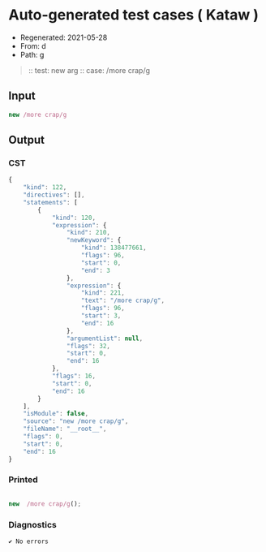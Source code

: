 # Auto-generated test cases ( Kataw )
- Regenerated: 2021-05-28
- From: d
- Path: g
> :: test: new arg
> :: case: /more crap/g
## Input

`````js
new /more crap/g
`````
## Output

### CST

```javascript
{
    "kind": 122,
    "directives": [],
    "statements": [
        {
            "kind": 120,
            "expression": {
                "kind": 210,
                "newKeyword": {
                    "kind": 138477661,
                    "flags": 96,
                    "start": 0,
                    "end": 3
                },
                "expression": {
                    "kind": 221,
                    "text": "/more crap/g",
                    "flags": 96,
                    "start": 3,
                    "end": 16
                },
                "argumentList": null,
                "flags": 32,
                "start": 0,
                "end": 16
            },
            "flags": 16,
            "start": 0,
            "end": 16
        }
    ],
    "isModule": false,
    "source": "new /more crap/g",
    "fileName": "__root__",
    "flags": 0,
    "start": 0,
    "end": 16
}
```

### Printed

```javascript

new  /more crap/g();
```

### Diagnostics

```javascript
✔ No errors
```

